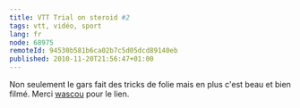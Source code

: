 ```yaml
---
title: VTT Trial on steroid #2
tags: vtt, vidéo, sport
lang: fr
node: 68975
remoteId: 94530b581b6ca02b7c5d05dcd89140eb
published: 2010-11-20T21:56:47+01:00
---
```


Non seulement le gars fait des tricks de folie mais en plus c'est beau et bien filmé. Merci [wascou](http://www.wascou.org/) pour le lien.


<div class="video">
	<object width="520" height="317" type="application/x-shockwave-flash" data="http://www.youtube.com/v/Cj6ho1-G6tw?fs=1&amp;hl=fr_FR">
		<param name="movie" value="http://www.youtube.com/v/Cj6ho1-G6tw?fs=1&amp;hl=fr_FR"></param>
		<param name="allowfullscreen" value="true"></param>
	</object>
</div>

